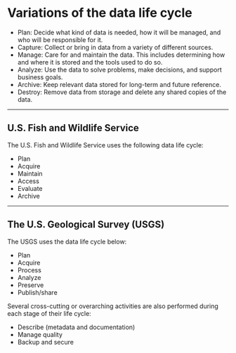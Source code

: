 # Variations of the data life cycle
 * Plan: Decide what kind of data is needed, how it will be managed, and who will be responsible for it.
 * Capture: Collect or bring in data from a variety of different sources.
 * Manage: Care for and maintain the data. This includes determining how and where it is stored and the tools used to do so.
 * Analyze: Use the data to solve problems, make decisions, and support business goals.
 * Archive: Keep relevant data stored for long-term and future reference.
 * Destroy: Remove data from storage and delete any shared copies of the data.
 ---
## U.S. Fish and Wildlife Service
The U.S. Fish and Wildlife Service uses the following data life cycle:

* Plan
* Acquire
* Maintain
* Access 
* Evaluate
* Archive
---
## The U.S. Geological Survey (USGS)
The USGS uses the data life cycle below:


* Plan
* Acquire
* Process
* Analyze
* Preserve
* Publish/share
  
Several cross-cutting or overarching activities are also performed during each stage of their life cycle:

* Describe (metadata and documentation)
* Manage quality
* Backup and secure

